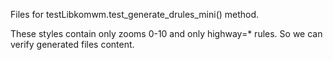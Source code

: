 Files for testLibkomwm.test_generate_drules_mini() method.

These styles contain only zooms 0-10 and only highway=* rules.
So we can verify generated files content.

